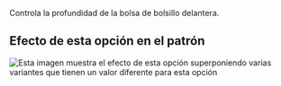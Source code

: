 Controla la profundidad de la bolsa de bolsillo delantera.

## Efecto de esta opción en el patrón

![Esta imagen muestra el efecto de esta opción superponiendo varias variantes que tienen un valor diferente para esta opción](charlie\_frontpocketdepth\_sample.svg "Efecto de esta opción en el patrón")
